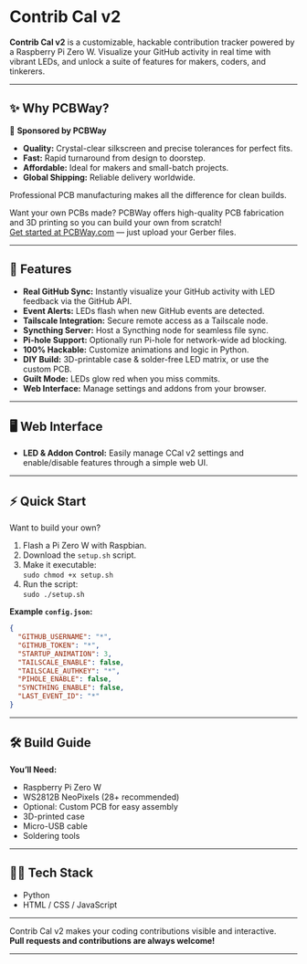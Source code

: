 # Contrib Cal v2

**Contrib Cal v2** is a customizable, hackable contribution tracker powered by a Raspberry Pi Zero W. Visualize your GitHub activity in real time with vibrant LEDs, and unlock a suite of features for makers, coders, and tinkerers.

---

## ✨ Why PCBWay?

🤝 **Sponsored by PCBWay**

- **Quality:** Crystal-clear silkscreen and precise tolerances for perfect fits.
- **Fast:** Rapid turnaround from design to doorstep.
- **Affordable:** Ideal for makers and small-batch projects.
- **Global Shipping:** Reliable delivery worldwide.

Professional PCB manufacturing makes all the difference for clean builds.

Want your own PCBs made? PCBWay offers high-quality PCB fabrication and 3D printing so you can build your own from scratch!  
[Get started at PCBWay.com](https://pcbway.com) — just upload your Gerber files.

---

## 🚀 Features

- **Real GitHub Sync:** Instantly visualize your GitHub activity with LED feedback via the GitHub API.
- **Event Alerts:** LEDs flash when new GitHub events are detected.
- **Tailscale Integration:** Secure remote access as a Tailscale node.
- **Syncthing Server:** Host a Syncthing node for seamless file sync.
- **Pi-hole Support:** Optionally run Pi-hole for network-wide ad blocking.
- **100% Hackable:** Customize animations and logic in Python.
- **DIY Build:** 3D-printable case & solder-free LED matrix, or use the custom PCB.
- **Guilt Mode:** LEDs glow red when you miss commits.
- **Web Interface:** Manage settings and addons from your browser.

---

## 🖥️ Web Interface

- **LED & Addon Control:** Easily manage CCal v2 settings and enable/disable features through a simple web UI.

---

## ⚡ Quick Start

Want to build your own?  
1. Flash a Pi Zero W with Raspbian.
2. Download the `setup.sh` script.
3. Make it executable:  
   `sudo chmod +x setup.sh`
4. Run the script:  
   `sudo ./setup.sh`

**Example `config.json`:**
```json
{
  "GITHUB_USERNAME": "*",
  "GITHUB_TOKEN": "*",
  "STARTUP_ANIMATION": 3,
  "TAILSCALE_ENABLE": false,
  "TAILSCALE_AUTHKEY": "*",
  "PIHOLE_ENABLE": false,
  "SYNCTHING_ENABLE": false,
  "LAST_EVENT_ID": "*"
}
```

---

## 🛠️ Build Guide

**You’ll Need:**
- Raspberry Pi Zero W
- WS2812B NeoPixels (28+ recommended)
- Optional: Custom PCB for easy assembly
- 3D-printed case
- Micro-USB cable
- Soldering tools

---

## 🧑‍💻 Tech Stack

- Python
- HTML / CSS / JavaScript

---

Contrib Cal v2 makes your coding contributions visible and interactive.  
**Pull requests and contributions are always welcome!**

---
